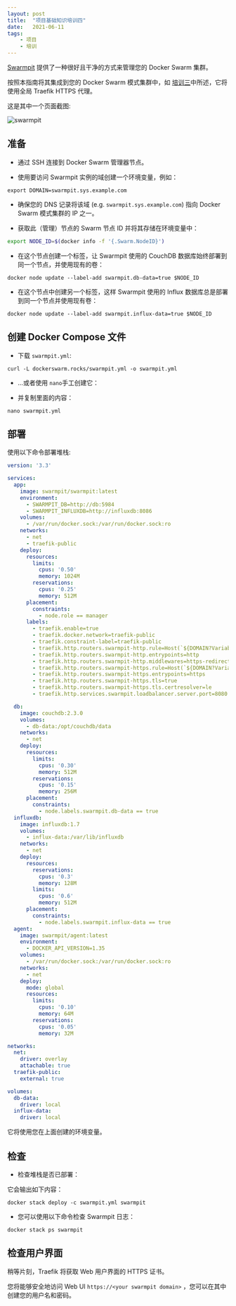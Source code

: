```yaml
---
layout: post
title:  "项目基础知识培训四"
date:   2021-06-11
tags:
    - 项目
    - 培训
---
```


[Swarmpit](https://swarmpit.io/) 提供了一种很好且干净的方式来管理您的 Docker Swarm 集群。

按照本指南将其集成到您的 Docker Swarm 模式集群中，如 [培训三](/2021/06/10/Traefik-Proxy-3/)中所述，它将使用全局 Traefik HTTPS 代理。

这是其中一个页面截图:

![swarmpit](https://dockerswarm.rocks/img/swarmpit.png)

准备
---

* 通过 SSH 连接到 Docker Swarm 管理器节点。

* 使用要访问 Swarmpit 实例的域创建一个环境变量，例如：

```shell
export DOMAIN=swarmpit.sys.example.com
```

* 确保您的 DNS 记录将该域 (e.g. `swarmpit.sys.example.com`) 指向 Docker Swarm 模式集群的 IP 之一。

* 获取此（管理）节点的 Swarm 节点 ID 并将其存储在环境变量中：

```sh
export NODE_ID=$(docker info -f '{.Swarm.NodeID}')
```

* 在这个节点创建一个标签，让 Swarmpit 使用的 CouchDB 数据库始终部署到同一个节点，并使用现有的卷：

```shell
docker node update --label-add swarmpit.db-data=true $NODE_ID
```

* 在这个节点中创建另一个标签，这样 Swarmpit 使用的 Influx 数据库总是部署到同一个节点并使用现有卷：

```shell
docker node update --label-add swarmpit.influx-data=true $NODE_ID
```

创建 Docker Compose 文件
------------------------------

* 下载 `swarmpit.yml`:

```shell
curl -L dockerswarm.rocks/swarmpit.yml -o swarmpit.yml
```

* ...或者使用 `nano`手工创建它：

* 并复制里面的内容：

```shell
nano swarmpit.yml
```

部署
-----

使用以下命令部署堆栈:

```yml
version: '3.3'

services:
  app:
    image: swarmpit/swarmpit:latest
    environment:
      - SWARMPIT_DB=http://db:5984
      - SWARMPIT_INFLUXDB=http://influxdb:8086
    volumes:
      - /var/run/docker.sock:/var/run/docker.sock:ro
    networks:
      - net
      - traefik-public
    deploy:
      resources:
        limits:
          cpus: '0.50'
          memory: 1024M
        reservations:
          cpus: '0.25'
          memory: 512M
      placement:
        constraints:
          - node.role == manager
      labels:
        - traefik.enable=true
        - traefik.docker.network=traefik-public
        - traefik.constraint-label=traefik-public
        - traefik.http.routers.swarmpit-http.rule=Host(`${DOMAIN?Variable not set}`)
        - traefik.http.routers.swarmpit-http.entrypoints=http
        - traefik.http.routers.swarmpit-http.middlewares=https-redirect
        - traefik.http.routers.swarmpit-https.rule=Host(`${DOMAIN?Variable not set}`)
        - traefik.http.routers.swarmpit-https.entrypoints=https
        - traefik.http.routers.swarmpit-https.tls=true
        - traefik.http.routers.swarmpit-https.tls.certresolver=le
        - traefik.http.services.swarmpit.loadbalancer.server.port=8080

  db:
    image: couchdb:2.3.0
    volumes:
      - db-data:/opt/couchdb/data
    networks:
      - net
    deploy:
      resources:
        limits:
          cpus: '0.30'
          memory: 512M
        reservations:
          cpus: '0.15'
          memory: 256M
      placement:
        constraints:
          - node.labels.swarmpit.db-data == true
  influxdb:
    image: influxdb:1.7
    volumes:
      - influx-data:/var/lib/influxdb
    networks:
      - net
    deploy:
      resources:
        reservations:
          cpus: '0.3'
          memory: 128M
        limits:
          cpus: '0.6'
          memory: 512M
      placement:
        constraints:
          - node.labels.swarmpit.influx-data == true
  agent:
    image: swarmpit/agent:latest
    environment:
      - DOCKER_API_VERSION=1.35
    volumes:
      - /var/run/docker.sock:/var/run/docker.sock:ro
    networks:
      - net
    deploy:
      mode: global
      resources:
        limits:
          cpus: '0.10'
          memory: 64M
        reservations:
          cpus: '0.05'
          memory: 32M

networks:
  net:
    driver: overlay
    attachable: true
  traefik-public:
    external: true

volumes:
  db-data:
    driver: local
  influx-data:
    driver: local
```

它将使用您在上面创建的环境变量。

检查
-----

* 检查堆栈是否已部署：

它会输出如下内容：

```shell
docker stack deploy -c swarmpit.yml swarmpit
```

* 您可以使用以下命令检查 Swarmpit 日志：

```shell
docker stack ps swarmpit
```

检查用户界面
---------------

稍等片刻，Traefik 将获取 Web 用户界面的 HTTPS 证书。

您将能够安全地访问 Web UI  `https://<your swarmpit domain>` ，您可以在其中创建您的用户名和密码。
